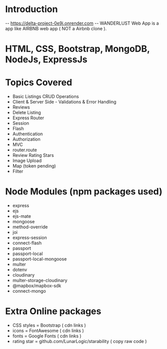 # Introduction

-- https://delta-project-0e9j.onrender.com 
-- WANDERLUST Web App is a app like AIRBNB web app ( NOT a Airbnb clone ).


# HTML, CSS, Bootstrap, MongoDB, NodeJs, ExpressJs


# Topics Covered

  - Basic Listings CRUD Operations
  - Client & Server Side - Validations & Error Handling
  - Reviews
  - Delete Listing
  - Express Router
  - Session
  - Flash
  - Authentication
  - Authorization
  - MVC
  - router.route
  - Review Rating Stars
  - Image Upload
  - Map (token pending)
  - Filter


# Node Modules (npm packages used)

  - express
  - ejs
  - ejs-mate
  - mongoose
  - method-override
  - joi
  - express-session
  - connect-flash
  - passport
  - passport-local
  - passport-local-mongoose
  - multer
  - dotenv
  - cloudinary
  - multer-storage-cloudinary
  - @mapbox/mapbox-sdk
  - connect-mongo

# Extra Online packages

  - CSS styles = Bootstrap ( cdn links )
  - icons = FontAwesome ( cdn links )
  - fonts = Google Fonts ( cdn links )
  - rating star = github.com/LunarLogic/starability ( copy raw code )
